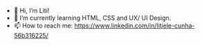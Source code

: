 - 👋 Hi, I’m Liti!
- 🌱 I’m currently learning HTML, CSS and UX/ UI Design.
- 📫 How to reach me: https://www.linkedin.com/in/litiele-cunha-56b316225/

<!---
Liwstic/Liwstic is a ✨ special ✨ repository because its `README.md` (this file) appears on your GitHub profile.
You can click the Preview link to take a look at your changes.
--->

